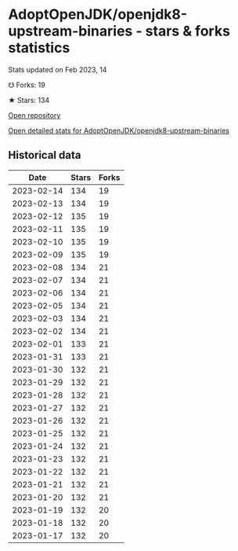 # AdoptOpenJDK/openjdk8-upstream-binaries - stars & forks statistics

Stats updated on Feb 2023, 14

☋ Forks: 19

★ Stars: 134

[Open repository](https://github.com/AdoptOpenJDK/openjdk8-upstream-binaries)

[Open detailed stats for AdoptOpenJDK/openjdk8-upstream-binaries](https://reviewgithub.com/rep/AdoptOpenJDK/openjdk8-upstream-binaries)

## Historical data
| Date | Stars | Forks |
|------|-------|-------|
| 2023-02-14 | 134 | 19 | 
| 2023-02-13 | 134 | 19 | 
| 2023-02-12 | 135 | 19 | 
| 2023-02-11 | 135 | 19 | 
| 2023-02-10 | 135 | 19 | 
| 2023-02-09 | 135 | 19 | 
| 2023-02-08 | 134 | 21 | 
| 2023-02-07 | 134 | 21 | 
| 2023-02-06 | 134 | 21 | 
| 2023-02-05 | 134 | 21 | 
| 2023-02-03 | 134 | 21 | 
| 2023-02-02 | 134 | 21 | 
| 2023-02-01 | 133 | 21 | 
| 2023-01-31 | 133 | 21 | 
| 2023-01-30 | 132 | 21 | 
| 2023-01-29 | 132 | 21 | 
| 2023-01-28 | 132 | 21 | 
| 2023-01-27 | 132 | 21 | 
| 2023-01-26 | 132 | 21 | 
| 2023-01-25 | 132 | 21 | 
| 2023-01-24 | 132 | 21 | 
| 2023-01-23 | 132 | 21 | 
| 2023-01-22 | 132 | 21 | 
| 2023-01-21 | 132 | 21 | 
| 2023-01-20 | 132 | 21 | 
| 2023-01-19 | 132 | 20 | 
| 2023-01-18 | 132 | 20 | 
| 2023-01-17 | 132 | 20 | 

